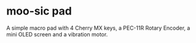 # moo-sic pad

A simple macro pad with 4 Cherry MX keys, a PEC-11R Rotary Encoder, a mini OLED screen and a vibration motor. 
